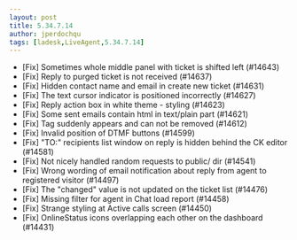 ```yaml
---
layout: post
title: 5.34.7.14
author: jperdochqu
tags: [ladesk,LiveAgent,5.34.7.14]
---
```


- [Fix] Sometimes whole middle panel with ticket is shifted left (#14643)
- [Fix] Reply to purged ticket is not received (#14637)
- [Fix] Hidden contact name and email in create new ticket (#14631)
- [Fix] The text cursor indicator is positioned incorrectly (#14627)
- [Fix] Reply action box in white theme - styling (#14623)
- [Fix] Some sent emails contain html in text/plain part (#14621)
- [Fix] Tag suddenly appears and can not be removed (#14612)
- [Fix] Invalid position of DTMF buttons (#14599)
- [Fix] "TO:" recipients list window on reply is hidden behind the CK editor (#14581)
- [Fix] Not nicely handled random requests to public/ dir (#14541)
- [Fix] Wrong wording of email notification about reply from agent to registered visitor (#14497)
- [Fix] The "changed" value is not updated on the ticket list (#14476)
- [Fix] Missing filter for agent in Chat load report (#14458)
- [Fix] Strange styling at Active calls screen (#14450)
- [Fix] OnlineStatus icons overlapping each other on the dashboard (#14431)
